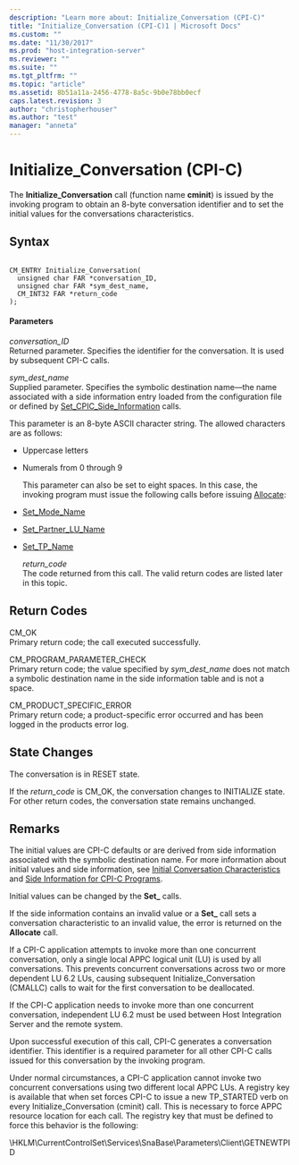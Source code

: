 ```yaml
---
description: "Learn more about: Initialize_Conversation (CPI-C)"
title: "Initialize_Conversation (CPI-C)1 | Microsoft Docs"
ms.custom: ""
ms.date: "11/30/2017"
ms.prod: "host-integration-server"
ms.reviewer: ""
ms.suite: ""
ms.tgt_pltfrm: ""
ms.topic: "article"
ms.assetid: 8b51a11a-2456-4778-8a5c-9b0e78bb0ecf
caps.latest.revision: 3
author: "christopherhouser"
ms.author: "test"
manager: "anneta"
---
```

# Initialize_Conversation (CPI-C)
The **Initialize_Conversation** call (function name **cminit**) is issued by the invoking program to obtain an 8-byte conversation identifier and to set the initial values for the conversations characteristics.  
  
## Syntax  
  
```  
  
CM_ENTRY Initialize_Conversation(   
  unsigned char FAR *conversation_ID,    
  unsigned char FAR *sym_dest_name,    
  CM_INT32 FAR *return_code            
);  
```  
  
#### Parameters  
 *conversation_ID*  
 Returned parameter. Specifies the identifier for the conversation. It is used by subsequent CPI-C calls.  
  
 *sym_dest_name*  
 Supplied parameter. Specifies the symbolic destination name—the name associated with a side information entry loaded from the configuration file or defined by [Set_CPIC_Side_Information](../core/set-cpic-side-information-cpi-c-2.md) calls.  
  
 This parameter is an 8-byte ASCII character string. The allowed characters are as follows:  
  
- Uppercase letters  
  
- Numerals from 0 through 9  
  
  This parameter can also be set to eight spaces. In this case, the invoking program must issue the following calls before issuing [Allocate](../core/allocate-cpi-c-2.md):  
  
- [Set_Mode_Name](../core/set-mode-name-cpi-c-2.md)  
  
- [Set_Partner_LU_Name](../core/set-partner-lu-name-cpi-c-2.md)  
  
- [Set_TP_Name](../core/set-tp-name-cpi-c-1.md)  
  
  *return_code*  
  The code returned from this call. The valid return codes are listed later in this topic.  
  
## Return Codes  
 CM_OK  
 Primary return code; the call executed successfully.  
  
 CM_PROGRAM_PARAMETER_CHECK  
 Primary return code; the value specified by *sym_dest_name* does not match a symbolic destination name in the side information table and is not a space.  
  
 CM_PRODUCT_SPECIFIC_ERROR  
 Primary return code; a product-specific error occurred and has been logged in the products error log.  
  
## State Changes  
 The conversation is in RESET state.  
  
 If the *return_code* is CM_OK, the conversation changes to INITIALIZE state. For other return codes, the conversation state remains unchanged.  
  
## Remarks  
 The initial values are CPI-C defaults or are derived from side information associated with the symbolic destination name. For more information about initial values and side information, see [Initial Conversation Characteristics](./initial-conversation-characteristics1.md) and [Side Information for CPI-C Programs](./side-information-for-cpi-c-programs1.md).  
  
 Initial values can be changed by the **Set_** calls.  
  
 If the side information contains an invalid value or a **Set_** call sets a conversation characteristic to an invalid value, the error is returned on the **Allocate** call.  
  
 If a CPI-C application attempts to invoke more than one concurrent conversation, only a single local APPC logical unit (LU) is used by all conversations. This prevents concurrent conversations across two or more dependent LU 6.2 LUs, causing subsequent Initialize_Conversation (CMALLC) calls to wait for the first conversation to be deallocated.  
  
 If the CPI-C application needs to invoke more than one concurrent conversation, independent LU 6.2 must be used between Host Integration Server and the remote system.  
  
 Upon successful execution of this call, CPI-C generates a conversation identifier. This identifier is a required parameter for all other CPI-C calls issued for this conversation by the invoking program.  
  
 Under normal circumstances, a CPI-C application cannot invoke two concurrent conversations using two different local APPC LUs. A registry key is available that when set forces CPI-C to issue a new TP_STARTED verb on every Initialize_Conversation (cminit) call. This is necessary to force APPC resource location for each call. The registry key that must be defined to force this behavior is the following:  
  
 \HKLM\CurrentControlSet\Services\SnaBase\Parameters\Client\GETNEWTPID
